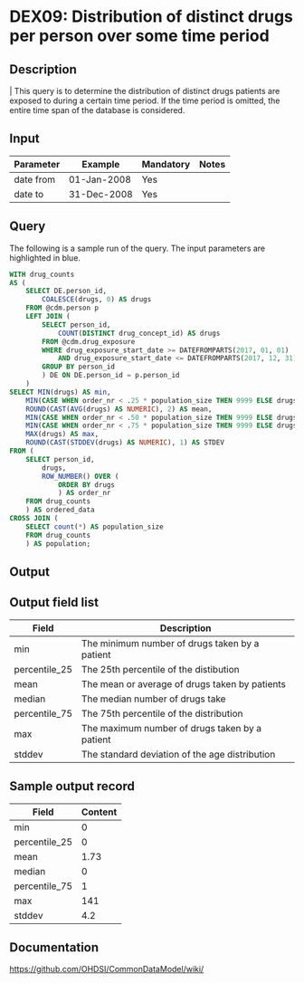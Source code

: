 <!---
Group:drug exposure
Name:DEX09 Distribution of distinct drugs per person over some time period
Author:Patrick Ryan
CDM Version: 5.0
-->

# DEX09: Distribution of distinct drugs per person over some time period

## Description
| This query is to determine the distribution of distinct drugs patients are exposed to during a certain time period. If the time period is omitted, the entire time span of the database is considered.

## Input

|  Parameter |  Example |  Mandatory |  Notes |
| --- | --- | --- | --- |
| date from | 01-Jan-2008 | Yes |   |
| date to | 31-Dec-2008 | Yes |   |

## Query
The following is a sample run of the query. The input parameters are highlighted in  blue.  

```sql
WITH drug_counts
AS (
	SELECT DE.person_id,
		COALESCE(drugs, 0) AS drugs
	FROM @cdm.person p
	LEFT JOIN (
		SELECT person_id,
			COUNT(DISTINCT drug_concept_id) AS drugs
		FROM @cdm.drug_exposure
		WHERE drug_exposure_start_date >= DATEFROMPARTS(2017, 01, 01)
			AND drug_exposure_start_date <= DATEFROMPARTS(2017, 12, 31)
		GROUP BY person_id
		) DE ON DE.person_id = p.person_id
	)
SELECT MIN(drugs) AS min,
	MIN(CASE WHEN order_nr < .25 * population_size THEN 9999 ELSE drugs END) AS percentile_25,
	ROUND(CAST(AVG(drugs) AS NUMERIC), 2) AS mean,
	MIN(CASE WHEN order_nr < .50 * population_size THEN 9999 ELSE drugs	END) AS median,
	MIN(CASE WHEN order_nr < .75 * population_size THEN 9999 ELSE drugs	END) AS percentile_75,
	MAX(drugs) AS max,
	ROUND(CAST(STDDEV(drugs) AS NUMERIC), 1) AS STDEV
FROM (
	SELECT person_id,
		drugs,
		ROW_NUMBER() OVER (
			ORDER BY drugs
			) AS order_nr
	FROM drug_counts
	) AS ordered_data
CROSS JOIN (
	SELECT count(*) AS population_size
	FROM drug_counts
	) AS population;
```

## Output


## Output field list

| Field |  Description |
| --- | --- |
| min | The minimum number of drugs taken by a patient |
| percentile_25 | The 25th percentile of the distibution |
| mean | The mean or average of drugs taken by patients |
| median | The median number of drugs take |
| percentile_75 | The 75th percentile of the distribution |
| max | The maximum number of drugs taken by a patient |
| stddev | The standard deviation of the age distribution |


## Sample output record

| Field |  Content |
| --- | --- |
| min | 0 |
| percentile_25 | 0 |
| mean | 1.73 |
| median | 0 |
| percentile_75 | 1 |
| max | 141 |
| stddev | 4.2 |

## Documentation
https://github.com/OHDSI/CommonDataModel/wiki/

